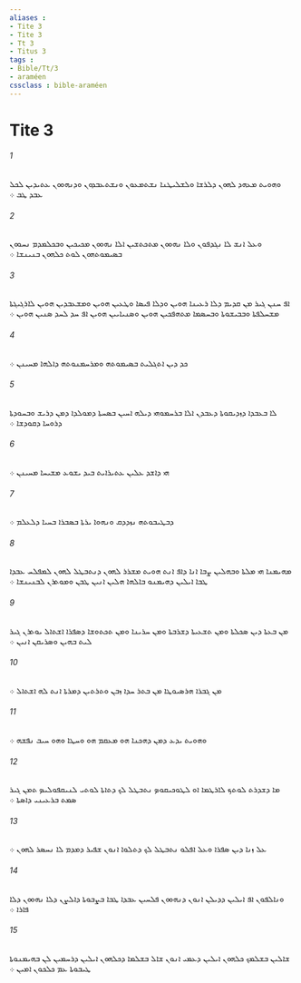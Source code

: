 ```yaml
---
aliases : 
- Tite 3
- Tite 3
- Tt 3
- Titus 3
tags : 
- Bible/Tt/3
- araméen
cssclass : bible-araméen
---
```


# Tite 3

###### 1
ܘܗܘܝܬ ܡܥܗܕ ܠܗܘܢ ܕܠܪܫܐ ܘܠܫܠܝܛܢܐ ܢܫܬܡܥܘܢ ܘܢܫܬܥܒܕܘܢ ܘܕܢܗܘܘܢ ܥܬܝܕܝܢ ܠܟܠ ܥܒܕ ܛܒ ܀
###### 2
ܘܥܠ ܐܢܫ ܠܐ ܢܓܕܦܘܢ ܘܠܐ ܢܗܘܘܢ ܡܬܟܬܫܝܢ ܐܠܐ ܢܗܘܘܢ ܡܟܝܟܝܢ ܘܒܟܠܡܕܡ ܢܚܘܘܢ ܒܤܝܡܘܬܗܘܢ ܠܘܬ ܟܠܗܘܢ ܒܢܝܢܫܐ ܀
###### 3
ܐܦ ܚܢܢ ܓܝܪ ܡܢ ܩܕܝܡ ܕܠܐ ܪܥܝܢܐ ܗܘܝܢ ܘܕܠܐ ܦܝܤܐ ܘܛܥܝܢ ܗܘܝܢ ܘܡܫܥܒܕܝܢ ܗܘܝܢ ܠܐܪܓܝܓܬܐ ܡܫܚܠܦܬܐ ܘܒܒܝܫܘܬܐ ܘܒܚܤܡܐ ܡܬܗܦܟܝܢ ܗܘܝܢ ܘܤܢܝܐܝܝܢ ܗܘܝܢ ܐܦ ܚܕ ܠܚܕ ܤܢܝܢ ܗܘܝܢ ܀
###### 4
ܟܕ ܕܝܢ ܐܬܓܠܝܬ ܒܤܝܡܘܬܗ ܘܡܪܚܡܢܘܬܗ ܕܐܠܗܐ ܡܚܝܢܢ ܀
###### 5
ܠܐ ܒܥܒܕܐ ܕܙܕܝܩܘܬܐ ܕܥܒܕܢ ܐܠܐ ܒܪܚܡܘܗܝ ܕܝܠܗ ܐܚܝܢ ܒܤܚܬܐ ܕܡܘܠܕܐ ܕܡܢ ܕܪܝܫ ܘܒܚܘܕܬܐ ܕܪܘܚܐ ܕܩܘܕܫܐ ܀
###### 6
ܗܝ ܕܐܫܕ ܥܠܝܢ ܥܬܝܪܐܝܬ ܒܝܕ ܝܫܘܥ ܡܫܝܚܐ ܡܚܝܢܢ ܀
###### 7
ܕܒܛܝܒܘܬܗ ܢܙܕܕܩ ܘܢܗܘܐ ܝܪܬܐ ܒܤܒܪܐ ܒܚܝܐ ܕܠܥܠܡ ܀
###### 8
ܡܗܝܡܢܐ ܗܝ ܡܠܬܐ ܘܒܗܠܝܢ ܨܒܐ ܐܢܐ ܕܐܦ ܐܢܬ ܗܘܝܬ ܡܫܪܪ ܠܗܘܢ ܕܢܬܒܛܠ ܠܗܘܢ ܠܡܦܠܚ ܥܒܕܐ ܛܒܐ ܐܝܠܝܢ ܕܗܝܡܢܘ ܒܐܠܗܐ ܗܠܝܢ ܐܢܝܢ ܛܒܢ ܘܡܘܬܪܢ ܠܒܢܝܢܫܐ ܀
###### 9
ܡܢ ܒܥܬܐ ܕܝܢ ܤܟܠܬܐ ܘܡܢ ܬܫܥܝܬܐ ܕܫܪܒܬܐ ܘܡܢ ܚܪܝܢܐ ܘܡܢ ܬܟܬܘܫܐ ܕܤܦܪܐ ܐܫܬܐܠ ܝܘܬܪܢ ܓܝܪ ܠܝܬ ܒܗܝܢ ܘܤܪܝܩܢ ܐܢܝܢ ܀
###### 10
ܡܢ ܓܒܪܐ ܗܪܤܝܘܛܐ ܡܢ ܒܬܪ ܚܕܐ ܙܒܢ ܘܬܪܬܝܢ ܕܡܪܬܐ ܐܢܬ ܠܗ ܐܫܬܐܠ ܀
###### 11
ܘܗܘܝܬ ܝܕܥ ܕܡܢ ܕܗܟܢܐ ܗܘ ܡܥܩܡ ܗܘ ܘܚܛܐ ܘܗܘ ܚܝܒ ܢܦܫܗ ܀
###### 12
ܡܐ ܕܫܕܪܬ ܠܘܬܟ ܠܐܪܛܡܐ ܐܘ ܠܛܘܟܝܩܘܤ ܢܬܒܛܠ ܠܟ ܕܬܐܬܐ ܠܘܬܝ ܠܢܝܩܦܘܠܝܤ ܬܡܢ ܓܝܪ ܤܡܬ ܒܪܥܝܢܝ ܕܐܤܬܐ ܀
###### 13
ܥܠ ܙܢܐ ܕܝܢ ܤܦܪܐ ܘܥܠ ܐܦܠܘ ܢܬܒܛܠ ܠܟ ܕܬܠܘܐ ܐܢܘܢ ܫܦܝܪ ܕܡܕܡ ܠܐ ܢܚܤܪ ܠܗܘܢ ܀
###### 14
ܘܢܐܠܦܘܢ ܐܦ ܐܝܠܝܢ ܕܕܝܠܢ ܐܢܘܢ ܕܢܗܘܘܢ ܦܠܚܝܢ ܥܒܕܐ ܛܒܐ ܒܨܒܘܬܐ ܕܐܠܨܢ ܕܠܐ ܢܗܘܘܢ ܕܠܐ ܦܐܪܐ ܀
###### 15
ܫܐܠܝܢ ܒܫܠܡܟ ܟܠܗܘܢ ܐܝܠܝܢ ܕܥܡܝ ܐܢܘܢ ܫܐܠ ܒܫܠܡܐ ܕܟܠܗܘܢ ܐܝܠܝܢ ܕܪܚܡܝܢ ܠܢ ܒܗܝܡܢܘܬܐ ܛܝܒܘܬܐ ܥܡ ܟܠܟܘܢ ܐܡܝܢ ܀
